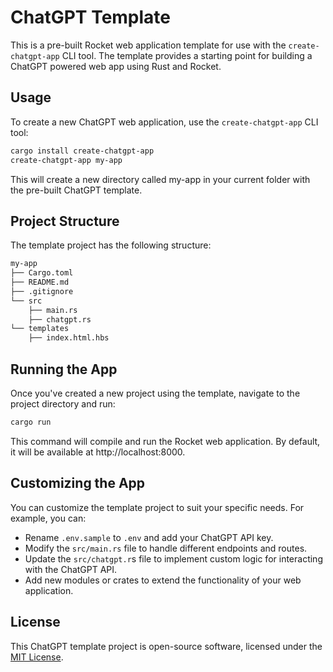 # ChatGPT Template

This is a pre-built Rocket web application template for use with the `create-chatgpt-app` CLI tool. The template provides a starting point for building a ChatGPT powered web app using Rust and Rocket.

## Usage

To create a new ChatGPT web application, use the `create-chatgpt-app` CLI tool:

```sh
cargo install create-chatgpt-app
create-chatgpt-app my-app
```

This will create a new directory called my-app in your current folder with the pre-built ChatGPT template.

## Project Structure

The template project has the following structure:

```sh
my-app
├── Cargo.toml
├── README.md
├── .gitignore
└── src
    ├── main.rs
    ├── chatgpt.rs
└── templates
    ├── index.html.hbs
```

## Running the App

Once you've created a new project using the template, navigate to the project directory and run:

```sh
cargo run
```

This command will compile and run the Rocket web application. By default, it will be available at http://localhost:8000.

## Customizing the App

You can customize the template project to suit your specific needs. For example, you can:

- Rename `.env.sample` to `.env` and add your ChatGPT API key.
- Modify the `src/main.rs` file to handle different endpoints and routes.
- Update the `src/chatgpt.r`s file to implement custom logic for interacting with the ChatGPT API.
- Add new modules or crates to extend the functionality of your web application.

## License

This ChatGPT template project is open-source software, licensed under the [MIT License](LICENSE).